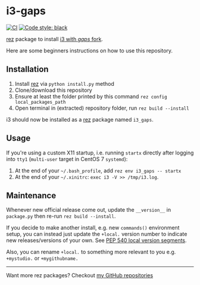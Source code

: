 # i3-gaps

[![CI](../..//workflows/CI/badge.svg?branch=master)](../../actions?query=workflow%3ACI+branch%3Amaster)
[![Code style: black](https://img.shields.io/badge/code%20style-black-000000.svg)](https://github.com/psf/black)


[rez] package to install [i3 with _gaps_ fork][i3].

Here are some beginners instructions on how to use this repository.

## Installation

1. Install [rez] via `python install.py` method
1. Clone/download this repository
1. Ensure at least the folder printed by
   this command `rez config local_packages_path`
1. Open terminal in (extracted) repository folder,
   run `rez build --install`

i3 should now be installed as a [rez] package named `i3_gaps`.

## Usage

If you're using a custom X11 startup, i.e. running `startx` directly after
logging into `tty1` (`multi-user` target in CentOS 7 `systemd`):

1. At the end of your `~/.bash_profile`, add `rez env i3_gaps -- startx`
2. At the end of your `~/.xinitrc`: `exec i3 -V >> /tmp/i3.log`.

## Maintenance

Whenever new official release come out, update the `__version__`
in `package.py` then re-run `rez build --install`.

If you decide to make another install, e.g. new `commands()` environment
setup, you can instead just update the `+local.` version number to indicate
new releases/versions of your own. See [PEP 540 local version segments].

Also, you can rename `+local.` to something more relevant to you
e.g. `+mystudio.` or  `+mygithubname.`

----

Want more rez packages? Checkout [my GitHub repositories][j0yu-rez-packages]

[rez]: https://github.com/nerdvegas/rez
[requirement]: https://github.com/nerdvegas/rez/wiki/Package-Definition-Guide#requires
[j0yu-rez-packages]: https://github.com/j0yu?tab=repositories&q=topic%3Arez+topic%3Apackage
[i3]: https://github.com/Airblader/i3
[PEP 540 local version segments]: https://www.python.org/dev/peps/pep-0440/#local-version-segments

